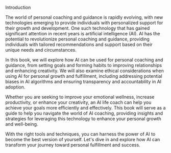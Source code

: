 Introduction

The world of personal coaching and guidance is rapidly evolving, with new technologies emerging to provide individuals with personalized support for their growth and development. One such technology that has gained significant attention in recent years is artificial intelligence (AI). AI has the potential to revolutionize personal coaching and guidance, providing individuals with tailored recommendations and support based on their unique needs and circumstances.

In this book, we will explore how AI can be used for personal coaching and guidance, from setting goals and forming habits to improving relationships and enhancing creativity. We will also examine ethical considerations when using AI for personal growth and fulfillment, including addressing potential biases in AI algorithms and ensuring transparency and accountability in AI adoption.

Whether you are seeking to improve your emotional wellness, increase productivity, or enhance your creativity, an AI life coach can help you achieve your goals more efficiently and effectively. This book will serve as a guide to help you navigate the world of AI coaching, providing insights and strategies for leveraging this technology to enhance your personal growth and well-being.

With the right tools and techniques, you can harness the power of AI to become the best version of yourself. Let's dive in and explore how AI can transform your journey toward personal fulfillment and success.
